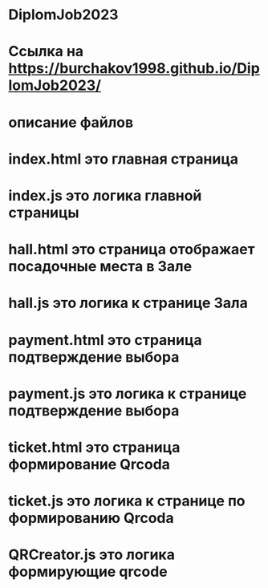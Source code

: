 # DiplomJob2023
# Ссылка на https://burchakov1998.github.io/DiplomJob2023/
# описание файлов 
# index.html это главная страница  
# index.js это логика  главной страницы
# hall.html это  страница отображает посадочные места в Зале 
# hall.js это логика к странице Зала
# payment.html это  страница подтверждение выбора 
# payment.js это логика к странице подтверждение выбора 
# ticket.html это  страница формирование Qrcoda
# ticket.js это логика к странице по формированию Qrcoda
# QRCreator.js это логика формирующие qrcode

